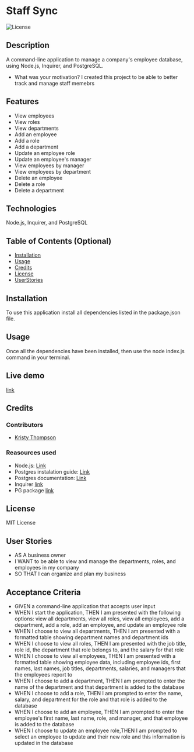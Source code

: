 # Staff Sync
![License](https://img.shields.io/badge/License-MIT-yellow.svg "License")

## Description
A command-line application to manage a company's employee database, using Node.js, Inquirer, and PostgreSQL.

- What was your motivation?
I created this project to be able to better track and manage staff memebrs

## Features
- View employees
- View roles
- View departments
- Add an employee
- Add a role
- Add a department
- Update an employee role
- Update an employee's manager
- View employees by manager
- View employees by department
- Delete an employee
- Delete a role
- Delete a department

## Technologies
Node.js, Inquirer, and PostgreSQL


## Table of Contents (Optional)
- [Installation](#installation)
- [Usage](#usage)
- [Credits](#credits)
- [License](#license)
- [UserStories](#userStories)


## Installation
To use this application install all dependencies listed in the package.json file.

## Usage
Once all the dependencies have been installed, then use the node index.js command in your terminal.

## Live demo
[link](https://drive.google.com/file/d/1P4EtECP367esbrNcRkglSNNc58tUQ7KN/view?usp=sharing)

## Credits
### Contributors
- [Kristy Thompson](https://github.com/Kristy-H-Thompson)

### Reasources used

- Node.js: [Link](https://nodejs.org/en/download/package-manager)
- Postgres instalation guide: [Link](https://coding-boot-camp.github.io/full-stack/postgresql/postgresql-installation-guide)
- Postgres documentation: [Link](https://www.postgresql.org/docs/current/app-psql.html)
- Inquirer [link](https://www.npmjs.com/package/inquirer)
- PG package [link](https://www.npmjs.com/package/pg)


## License
MIT License

## User Stories
- AS A business owner
- I WANT to be able to view and manage the departments, roles, and employees in my company
- SO THAT I can organize and plan my business

## Acceptance Criteria
- GIVEN a command-line application that accepts user input
- WHEN I start the application, THEN I am presented with the following options: view all departments, view all roles, view all employees, add a department, add a role, add an employee, and update an employee role
- WHEN I choose to view all departments, THEN I am presented with a formatted table showing department names and department ids
- WHEN I choose to view all roles, THEN I am presented with the job title, role id, the department that role belongs to, and the salary for that role
- WHEN I choose to view all employees, THEN I am presented with a formatted table showing employee data, including employee ids, first names, last names, job titles, departments, salaries, and managers that the employees report to
- WHEN I choose to add a department, THEN I am prompted to enter the name of the department and that department is added to the database
- WHEN I choose to add a role, THEN I am prompted to enter the name, salary, and department for the role and that role is added to the database
- WHEN I choose to add an employee, THEN I am prompted to enter the employee's first name, last name, role, and manager, and that employee is added to the database
- WHEN I choose to update an employee role,THEN I am prompted to select an employee to update and their new role and this information is updated in the database
